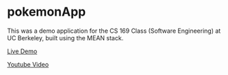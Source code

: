 pokemonApp
==========

This was a demo application for the CS 169 Class (Software Engineering) at UC Berkeley, built using the MEAN stack.

[Live Demo](meanpokemonapp.herokuapp.com)

[Youtube Video](https://www.youtube.com/watch?v=y8RWHhkfuh4&list=UUvMCJRFhsJxSWy84ewveuWQ)


